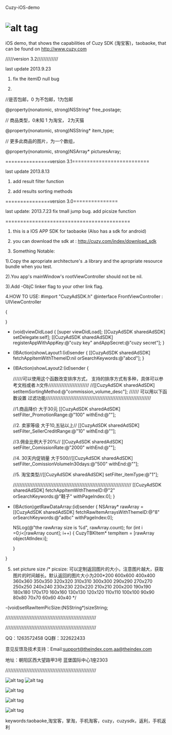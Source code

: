 Cuzy-iOS-demo

![alt tag](https://raw.github.com/TheIndex/Cuzy-iOS-demo/master/pic/0.png)
=============

iOS demo, that shows the capabilities of Cuzy SDK (淘宝客)，taobaoke, that can be found on http://www.cuzy.com


/////version 3.2/////////////

last update 2013.9.23

1. fix the itemID null bug

2. 

//是否包邮，0 为不包邮，1为包邮

@property(nonatomic, strong)NSString*   free_postage;

// 商品类型，0未知 1 为淘宝， 2为天猫 

@property(nonatomic, strong)NSString*   item_type;

// 更多此商品的图片，为一个数组，

@property(nonatomic, strong)NSArray*    picturesArray;





===============version 3.1==========================

last update 2013.8.13

1. add result filter function

2. add results sorting methods

===============version 3.0===============

last update: 2013.7.23
fix tmall jump bug.
add picsize function

==========================================

1.  this is a IOS APP SDK for taobaoke (Also has a sdk for android)

2.  you can download the sdk at : http://cuzy.com/index/download_sdk

3.  Something Notable:

   1).Copy the apropriate architecture's .a library and the apropriate resource bundle when you test.

   2).You app's mainWindow's rootViewController should not be nil.

   3).Add -ObjC linker flag to your other link flag.


4.HOW TO USE:
#import "CuzyAdSDK.h"
@interface FrontViewController : UIViewController<CuzyAdSDKDelegate>

{
    
}


- (void)viewDidLoad
{
    [super viewDidLoad];
    [[CuzyAdSDK sharedAdSDK] setDelegate:self];
    [[CuzyAdSDK sharedAdSDK] registerAppWithAppKey:@"cuzy key"   andAppSecret:@"cuzy secret"];
}


- (IBAction)showLayout1:(id)sender {
    [[CuzyAdSDK sharedAdSDK] fetchAppItemWithThemeID:nil orSearchKeywords:@"abcd"];
}
- (IBAction)showLayout2:(id)sender {
    
    //////可以使用这个函数改变排序方式， 支持的排序方式有多种，具体可以参考文档或者.h文件/////////////////////////
    //[[CuzyAdSDK sharedAdSDK] setItemSortingMethod:@"commission_volume_desc"];
    ////// 可以用以下函数设置 过滤功能/////////////////////////////////////////////////////////////////
    
    //1.商品降价 大于30元
    [[CuzyAdSDK sharedAdSDK] setFilter_PromotionRange:@"100" withEnd:@""];
    
    //2. 卖家等级 大于10,五钻以上// [[CuzyAdSDK sharedAdSDK] setFilter_SellerCreditRange:@"10" withEnd:@""];
    
    //3.佣金比例大于20%//  [[CuzyAdSDK sharedAdSDK] setFilter_ComissionRate:@"2000" withEnd:@""];
    
    //4. 30天内促销量 大于500//[[CuzyAdSDK sharedAdSDK] setFilter_ComissionVolumeIn30days:@"500" withEnd:@""];
    
    //5. 淘宝类型//[[CuzyAdSDK sharedAdSDK] setFilter_itemType:@"1"];
    
    /////////////////////////////////////////////////////////////////////////
    [[CuzyAdSDK sharedAdSDK] fetchAppItemWithThemeID:@"2" orSearchKeywords:@"鞋子" withPageIndex:0];
}



- (IBAction)getRawDataArray:(id)sender {
   NSArray* rawArray  = [[CuzyAdSDK sharedAdSDK] fetchRawItemArraysWithThemeID:@"8" orSearchKeywords:@"adbc" withPageIndex:0];
    
    NSLog(@"the rawArray size is %d", rawArray.count);
    for (int i =0;i<[rawArray count]; i++) {
        CuzyTBKItem* tempItem = [rawArray objectAtIndex:i];
        
    }

}



 5. set picture size
/*
 picsize: 可以定制返回图片的大小，注意图片越大，获取图片的时间越长。默认返回的图片大小为200*200
 600x600  400x400  360x360  350x350 320x320  310x310
 300x300  290x290   270x270  250x250 240x240 230x230
 220x220  210x210  200x200   190x190  180x180 170x170
 160x160  130x130   120x120  110x110   100x100 90x90
 80x80      70x70      60x60      40x40
 */

-(void)setRawItemPicSize:(NSString*)sizeString;

//////////////////////////////////////////////////////// 



////////////////////////////////////////////////////////


QQ：1263572458 QQ群：322622433

意见反馈及技术支持：Email:support@theindex.com,aa@theindex.com

地址：朝阳区西大望路甲3号 蓝堡国际中心1座2303

////////////////////////////////////////////////////////

![alt tag](https://raw.github.com/TheIndex/Cuzy-iOS-demo/master/pic/1.png) ![alt tag](https://raw.github.com/TheIndex/Cuzy-iOS-demo/master/pic/5.png)

![alt tag](https://raw.github.com/TheIndex/Cuzy-iOS-demo/master/pic/2.png)

![alt tag](https://raw.github.com/TheIndex/Cuzy-iOS-demo/master/pic/3.png)

![alt tag](https://raw.github.com/TheIndex/Cuzy-iOS-demo/master/pic/4.png)



keywords:taobaoke,淘宝客，掌淘，手机淘客，cuzy，cuzysdk，返利，手机返利
